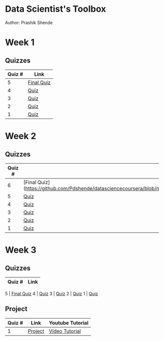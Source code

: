 # Data Scientist's Toolbox
Author: Prashik Shende <br />

# Week 1
## Quizzes
Quiz # | Link 
--- | --- 
5 | [Final Quiz](https://github.com/Pdshende/datasciencecoursera/blob/master/1_Data_Scientist_Toolbox/Module%20One%20Summative%20Quiz.md)
4 | [Quiz](https://github.com/Pdshende/datasciencecoursera/blob/master/1_Data_Scientist_Toolbox/quizzes/quiz4.md)
3 | [Quiz](https://github.com/mGalarnyk/datasciencecoursera/blob/master/1_Data_Scientist_Toolbox/quizzes/quiz3.md)
2 | [Quiz](https://github.com/Pdshende/datasciencecoursera/blob/master/1_Data_Scientist_Toolbox/quizzes/quiz2.md)
1 | [Quiz](https://github.com/Pdshende/datasciencecoursera/blob/master/1_Data_Scientist_Toolbox/quizzes/quiz1.md)

# Week 2
## Quizzes
Quiz # | Link 
--- | --- 
6 | [Final Quiz](https://github.com/Pdshende/datasciencecoursera/blob/master/1_Data_Scientist_Toolbox/week%202/quizes/Module%20Two%20Summative%20Quiz.md
5 | [Quiz](https://github.com/Pdshende/datasciencecoursera/blob/master/1_Data_Scientist_Toolbox/week%202/quizes/quiz5.md)
4 | [Quiz](https://github.com/Pdshende/datasciencecoursera/blob/master/1_Data_Scientist_Toolbox/week%202/quizes/quiz4.md)
3 | [Quiz](https://github.com/Pdshende/datasciencecoursera/blob/master/1_Data_Scientist_Toolbox/week%202/quizes/quiz3.md)
2 | [Quiz](https://github.com/Pdshende/datasciencecoursera/blob/master/1_Data_Scientist_Toolbox/week%202/quizes/quiz2.md)
1 | [Quiz](https://github.com/Pdshende/datasciencecoursera/blob/master/1_Data_Scientist_Toolbox/week%202/quizes/quiz1.md)

# Week 3
## Quizzes
Quiz # | Link 
--- | --- 

5 | [Final Quiz](https://github.com/Pdshende/datasciencecoursera-master/blob/master/datasciencecoursera-master/1_Data_Scientist_Toolbox/week%203/Final%20Quiz.md)
4 | [Quiz](https://github.com/Pdshende/datasciencecoursera-master/blob/master/datasciencecoursera-master/1_Data_Scientist_Toolbox/week%203/quizes/quiz4.md)
3 | [Quiz](https://github.com/Pdshende/datasciencecoursera-master/blob/master/datasciencecoursera-master/1_Data_Scientist_Toolbox/week%203/quizes/quiz3.md)
2 | [Quiz](https://github.com/Pdshende/datasciencecoursera-master/blob/master/datasciencecoursera-master/1_Data_Scientist_Toolbox/week%203/quizes/quiz2.md)
1 | [Quiz](https://github.com/Pdshende/datasciencecoursera-master/blob/master/datasciencecoursera-master/1_Data_Scientist_Toolbox/week%203/quizes/quiz1.md)
## Project 
Quiz # | Link | Youtube Tutorial
--- | --- | ---
1 | [Project](https://github.com/mGalarnyk/datasciencecoursera/blob/master/1_Data_Scientist_Toolbox/project/project1.md) | [Video Tutorial](https://www.youtube.com/watch?v=IhkvMPE9Jxs)

